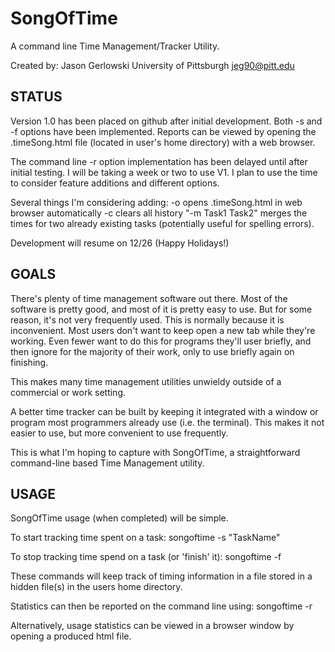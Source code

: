 SongOfTime
==========

A command line Time Management/Tracker Utility.

Created by: Jason Gerlowski
University of Pittsburgh
jeg90@pitt.edu

STATUS
------
Version 1.0 has been placed on github after initial development.
Both -s and -f options have been implemented.
Reports can be viewed by opening the .timeSong.html file (located in
user's home directory) with a web browser.

The command line -r option implementation has been delayed until after
initial testing.  I will be taking a week or two to use V1.  I 
plan to use the time to consider feature additions and different
options.

Several things I'm considering adding:
-o opens .timeSong.html in web browser automatically
-c clears all history
"-m Task1 Task2" merges the times for two already existing tasks
	(potentially useful for spelling errors).

Development will resume on 12/26 (Happy Holidays!)

GOALS
-----
There's plenty of time management software out there.  Most of
the software is pretty good, and most of it is pretty easy to use.
But for some reason, it's not very frequently used.  This is normally
because it is inconvenient.  Most users don't want to keep open
a new tab while they're working.  Even fewer want to do this for 
programs they'll user briefly, and then ignore for the majority
of their work, only to use briefly again on finishing.

This makes many time management utilities unwieldy outside of a
commercial or work setting.

A better time tracker can be built by keeping it integrated with a
window or program most programmers already use (i.e. the terminal).
This makes it not easier to use, but more convenient to use frequently.

This is what I'm hoping to capture with SongOfTime, a straightforward
command-line based Time Management utility.

USAGE
-----
SongOfTime usage (when completed) will be simple.

To start tracking time spent on a task:
songoftime -s "TaskName"

To stop tracking time spend on a task (or 'finish' it):
songoftime -f

These commands will keep track of timing information in a file stored 
in a hidden file(s) in the users home directory.

Statistics can then be reported on the command line using:
songoftime -r

Alternatively, usage statistics can be viewed in a browser window
by opening a produced html file.
